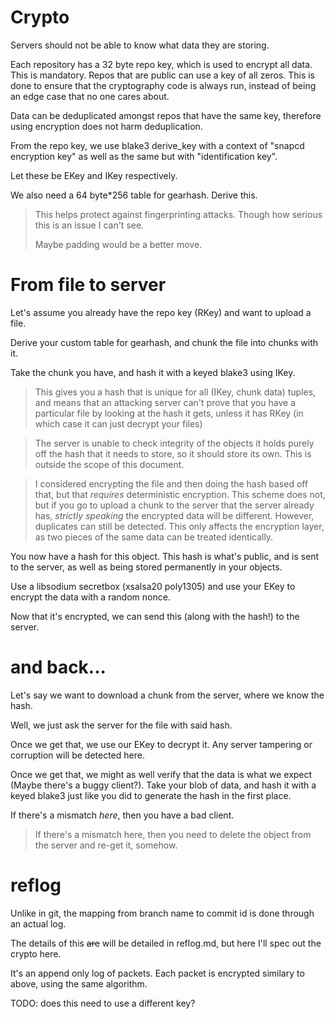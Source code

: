 # Crypto

Servers should not be able to know what data they are storing.

Each repository has a 32 byte repo key, which is used to encrypt all data. This
is mandatory. Repos that are public can use a key of all zeros. This is done to
ensure that the cryptography code is always run, instead of being an edge case
that no one cares about.

Data can be deduplicated amongst repos that have the same key, therefore using
encryption does not harm deduplication.

From the repo key, we use blake3 derive_key with a context of "snapcd <commit
timestamp of implementation> encryption key" as well as the same but with
"identification key".

Let these be EKey and IKey respectively.

We also need a 64 byte*256 table for gearhash. Derive this.

> This helps protect against fingerprinting attacks. Though how serious this is
> an issue I can't see.
> 
> Maybe padding would be a better move.

# From file to server

Let's assume you already have the repo key (RKey) and want to upload a file.

Derive your custom table for gearhash, and chunk the file into chunks with it.

Take the chunk you have, and hash it with a keyed blake3 using IKey.

> This gives you a hash that is unique for all (IKey, chunk data) tuples, and
> means that an attacking server can't prove that you have a particular file by
> looking at the hash it gets, unless it has RKey (in which case it can just
> decrypt your files)

> The server is unable to check integrity of the objects it holds purely off
> the hash that it needs to store, so it should store its own. This is outside
> the scope of this document.

> I considered encrypting the file and then doing the hash based off that, but
> that *requires* deterministic encryption. This scheme does not, but if you go
> to upload a chunk to the server that the server already has, *strictly
> speaking* the encrypted data will be different. However, duplicates can still
> be detected. This only affects the encryption layer, as two pieces of the
> same data can be treated identically.

You now have a hash for this object. This hash is what's public, and is sent to
the server, as well as being stored permanently in your objects.

Use a libsodium secretbox (xsalsa20 poly1305) and use your EKey to encrypt the
data with a random nonce.

Now that it's encrypted, we can send this (along with the hash!) to the server.

# and back...

Let's say we want to download a chunk from the server, where we know the hash.

Well, we just ask the server for the file with said hash.

Once we get that, we use our EKey to decrypt it. Any server tampering or
corruption will be detected here.

Once we get that, we might as well verify that the data is what we expect
(Maybe there's a buggy client?). Take your blob of data, and hash it with a
keyed blake3 just like you did to generate the hash in the first place.

If there's a mismatch *here*, then you have a bad client.

> If there's a mismatch here, then you need to delete the object from the server and re-get it, somehow. 

# reflog

Unlike in git, the mapping from branch name to commit id is done through an actual log.

The details of this ~~are~~ will be detailed in reflog.md, but here I'll spec out the crypto here.

It's an append only log of packets. Each packet is encrypted similary to above, using the same algorithm.

TODO: does this need to use a different key?
